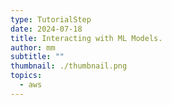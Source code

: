 ```yaml
---
type: TutorialStep
date: 2024-07-18
title: Interacting with ML Models.
author: mm
subtitle: ""
thumbnail: ./thumbnail.png
topics:
  - aws
---
```

